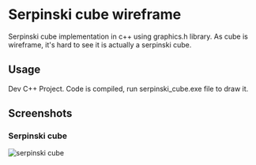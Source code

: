 # Serpinski cube wireframe

Serpinski cube implementation in c++ using graphics.h library.
As cube is wireframe, it's hard to see it is actually a serpinski cube.

## Usage

Dev C++ Project.
Code is compiled, run serpinski_cube.exe file to draw it.

## Screenshots

### Serpinski cube
![serpinski cube](https://github.com/avoup/graphic-algorithms/raw/master/serpinski_cube_3d_wireframe/screenshots/serpinski-cube.jpg)

